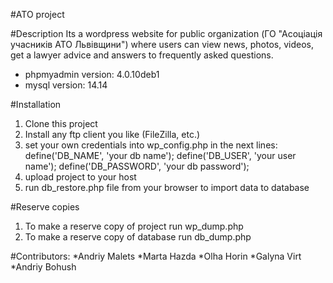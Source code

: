 #ATO project

#Description
Its a wordpress website for public organization (ГО "Асоціація учасників АТО Львівщини") where users can view news, photos, 
videos, get a lawyer advice and answers to frequently asked questions.

- phpmyadmin version: 4.0.10deb1
- mysql version: 14.14

#Installation

1. Clone this project
2. Install any ftp client you like (FileZilla, etc.)
3. set your own credentials into wp_config.php in the next lines:
define('DB_NAME', 'your db name');
define('DB_USER', 'your user name');
define('DB_PASSWORD', 'your db password');
4. upload project to your host
5. run db_restore.php file from your browser to import data to database

#Reserve copies
1. To make a reserve copy of project run wp_dump.php
2. To make a reserve copy of database run db_dump.php

#Contributors:
*Andriy Malets
*Marta Hazda
*Olha Horin
*Galyna Virt
*Andriy Bohush